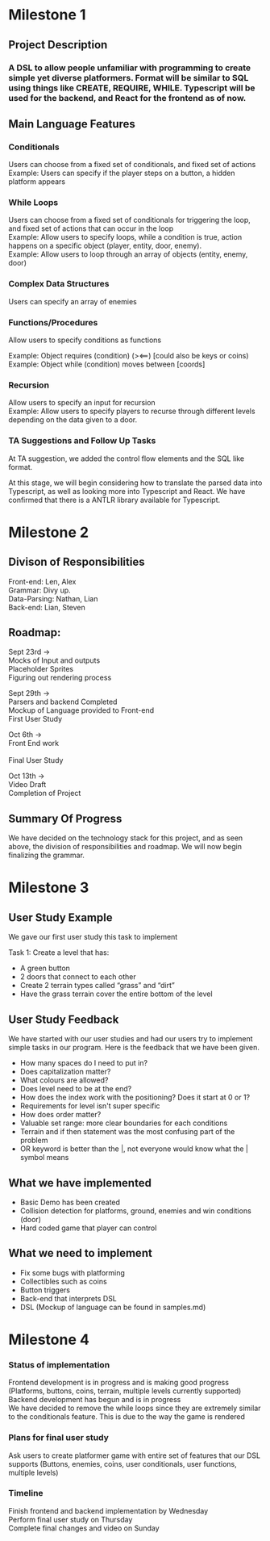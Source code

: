 # Milestone 1

## Project Description

### A DSL to allow people unfamiliar with programming to create simple yet diverse platformers. Format will be similar to SQL using things like CREATE, REQUIRE, WHILE. Typescript will be used for the backend, and React for the frontend as of now.


## Main Language Features

### Conditionals

Users can choose from a fixed set of conditionals, and fixed set of actions <br/>
Example: Users can specify if the player steps on a button, a hidden platform appears


### While Loops
Users can choose from a fixed set of conditionals for triggering the loop, and fixed set of actions that can occur in the loop<br/>
Example: Allow users to specify loops, while a condition is true, action happens on a specific object (player, entity, door, enemy).<br/>
Example: Allow users to loop through an array of objects (entity, enemy, door)

### Complex Data Structures
Users can specify an array of enemies


### Functions/Procedures
Allow users to specify conditions as functions<br/>

Example: Object requires (condition) (><==) [could also be keys or coins)<br/>
Example: Object while (condition) moves between [coords]

### Recursion
Allow users to specify an input for recursion<br/>
Example: Allow users to specify players to recurse through different levels depending on the data given to a door.

### TA Suggestions and Follow Up Tasks
At TA suggestion, we added the control flow elements and the SQL like format.<br/>

At this stage, we will begin considering how to translate the parsed data into Typescript, as well as looking more into Typescript and React. We have confirmed that there is a ANTLR library available for Typescript.


# Milestone 2

## Divison of Responsibilities
Front-end: Len, Alex <br/>
Grammar: Divy up. <br/>
Data-Parsing: Nathan, Lian <br/>
Back-end: Lian, Steven <br/>

## Roadmap:
Sept 23rd -> <br/>
    Mocks of Input and outputs <br/>
    Placeholder Sprites <br/>
    Figuring out rendering process <br/>

Sept 29th ->  <br/>
    Parsers and backend Completed <br/> 
    Mockup of Language provided to Front-end <br/>
    First User Study <br/>

Oct 6th -> <br/>
    Front End work <br/>        
    Final User Study <br/>

Oct 13th -> <br/>
    Video Draft <br/>
    Completion of Project <br/>

## Summary Of Progress
We have decided on the technology stack for this project, and as seen above, the division of responsibilities and roadmap. We will now begin finalizing the grammar. 


# Milestone 3

## User Study Example

We gave our first user study this task to implement 

Task 1: Create a level that has:

- A green button
- 2 doors that connect to each other
- Create 2 terrain types called “grass” and “dirt”
- Have the grass terrain cover the entire bottom of the level

## User Study Feedback
We have started with our user studies and had our users try to implement simple tasks in our program. Here is the feedback that we have been given.

- How many spaces do I need to put in?
- Does capitalization matter?
- What colours are allowed?
- Does level need to be at the end?
- How does the index work with the positioning? Does it start at 0 or 1?
- Requirements for level isn't super specific
- How does order matter?
- Valuable set range: more clear boundaries for each conditions
- Terrain and if then statement was the most confusing part of the problem 
- OR keyword is better than the |, not everyone would know what the | symbol means


## What we have implemented

- Basic Demo has been created
- Collision detection for platforms, ground, enemies and win conditions (door)
- Hard coded game that player can control


## What we need to implement

- Fix some bugs with platforming
- Collectibles such as coins
- Button triggers
- Back-end that interprets DSL
- DSL (Mockup of language can be found in samples.md)

# Milestone 4
### Status of implementation
Frontend development is in progress and is making good progress (Platforms, buttons, coins, terrain, multiple levels currently supported)<br>
Backend development has begun and is in progress<br>
We have decided to remove the while loops since they are extremely similar to the conditionals feature. This is due to the way the game is rendered


### Plans for final user study
Ask users to create platformer game with entire set of features that our DSL supports (Buttons, enemies, coins, user conditionals, user functions, multiple levels)


### Timeline 
Finish frontend and backend implementation by Wednesday<br>
Perform final user study on Thursday<br>
Complete final changes and video on Sunday<br>
